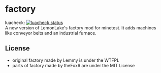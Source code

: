 # factory
luacheck: [![luacheck status](https://travis-ci.org/theFox6/factory.svg?branch=master)](https://travis-ci.org/theFox6/factory)  
A new version of LemonLake's factory mod for minetest.
It adds machines like conveyor belts and an industrial furnace.

## License
* original factory made by Lemmy is under the WTFPL
* parts of factory made by theFox6 are under the MIT License
